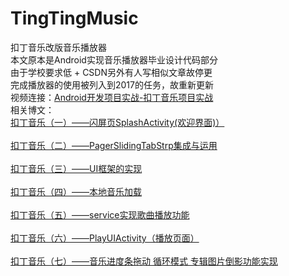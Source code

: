 # TingTingMusic
扣丁音乐改版音乐播放器
<br>
本文原本是Android实现音乐播放器毕业设计代码部分
<br>
由于学校要求低 + CSDN另外有人写相似文章故停更
<br>
完成播放器的使用被列入到2017的任务，故重新更新
<br>
视频连接：[Android开发项目实战-扣丁音乐项目实战](http://www.codingke.com/course/177 "鼠标悬停显示")
<br>
相关博文：
<br>
[扣丁音乐（一）——闪屏页SplashActivity(欢迎界面)）](http://blog.csdn.net/dt235201314/article/details/51325806 "鼠标悬停显示")
<br>
<br>
[扣丁音乐（二）——PagerSlidingTabStrp集成与运用](http://blog.csdn.net/dt235201314/article/details/51326041 "鼠标悬停显示")
<br>
<br>
[扣丁音乐（三）——UI框架的实现](http://blog.csdn.net/dt235201314/article/details/51341057 "鼠标悬停显示")
<br>
<br>
[ 扣丁音乐（四）——本地音乐加载](http://blog.csdn.net/dt235201314/article/details/51341078 "鼠标悬停显示")
<br>
<br>
[扣丁音乐（五）——service实现歌曲播放功能](http://blog.csdn.net/dt235201314/article/details/51341104 "鼠标悬停显示")
<br>
<br>
[扣丁音乐（六）——PlayUIActivity（播放页面）](http://blog.csdn.net/dt235201314/article/details/51360013 "鼠标悬停显示")
<br>
<br>
[扣丁音乐（七）——音乐进度条拖动 循环模式 专辑图片倒影功能实现](http://blog.csdn.net/dt235201314/article/details/51367931 "鼠标悬停显示")
<br>
